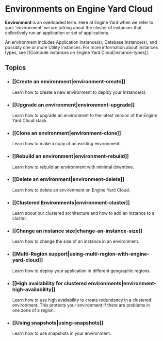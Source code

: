 # Environments on Engine Yard Cloud

**Environment** is an overloaded term. Here at Engine Yard when we refer to your 
'environment' we are talking about the cluster of instances that collectively run 
an application or set of applications. 

An environment includes Application Instance(s), Database Instance(s), and possibly
one or more Utility Instances. For more information about instances types, see [[Compute instances on Engine Yard Cloud|instance-types]].

## Topics

* ### [[Create an environment|environment-create]]
  Learn how to create a new environment to deploy your instance(s).
  
* ### [[Upgrade an environment|environment-upgrade]]
  Learn how to upgrade an environment to the latest version of the Engine Yard Cloud stack.

* ### [[Clone an environment|environment-clone]]
  Learn how to make a copy of an existing environment.

* ### [[Rebuild an environment|environment-rebuild]]
  Learn how to rebuild an environment with minimal downtime.

* ### [[Delete an environment|environment-delete]]
  Learn how to delete an environment on Engine Yard Cloud.

* ### [[Clustered Environments|environment-cluster]]
  Learn about our clustered architecture and how to add an instance to a cluster.

* ### [[Change an instance size|change-an-instance-size]]
  Learn how to change the size of an instance in an environment.

* ### [[Multi-Region support|using-multi-region-with-engine-yard-cloud]]
  Learn how to deploy your application in different geographic regions.

* ### [[High availability for clustered environments|environment-high-availability]]
  Learn how to use high availability to create redundancy in a clustered environment. This protects your environment if there are problems in one zone of a region.

* ### [[Using snapshots|using-snapshots]]
  Learn how to use snapshots in your environment.
